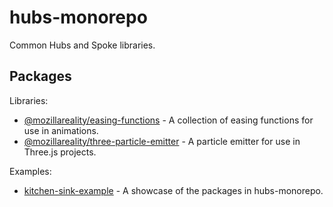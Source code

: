 # hubs-monorepo

Common Hubs and Spoke libraries.

## Packages

Libraries:

- [@mozillareality/easing-functions](packages/easing-functions) - A collection of easing functions for use in animations.
- [@mozillareality/three-particle-emitter](packages/three-particle-emitter) - A particle emitter for use in Three.js projects.

Examples:

- [kitchen-sink-example](packages/kitchen-sink-example) - A showcase of the packages in hubs-monorepo.

